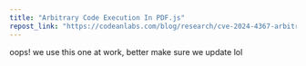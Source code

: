 ```yaml
---
title: "Arbitrary Code Execution In PDF.js"
repost_link: "https://codeanlabs.com/blog/research/cve-2024-4367-arbitrary-js-execution-in-pdf-js/"
---
```


oops! we use this one at work, better make sure we update lol
